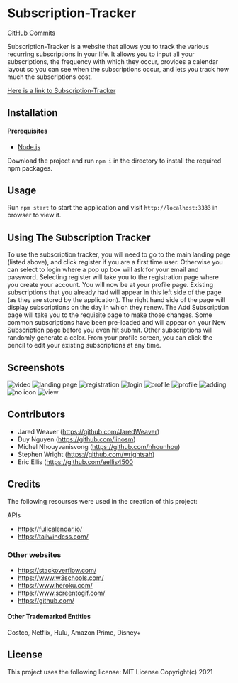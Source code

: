 # Subscription-Tracker

[GitHub Commits](https://github.com/JaredWeaver/Subscription-Tracker/graphs/contributors)

Subscription-Tracker is a website that allows you to track the various recurring subscriptions in your life. It allows you to input all your subscriptions, the frequency with which they occur, provides a calendar layout so you can see when the subscriptions occur, and lets you track how much the subscriptions cost.

<a href = "https://subscription-trkr.herokuapp.com/">Here is a link to Subscription-Tracker</a>

## Installation

#### Prerequisites

* [Node.js](https://nodejs.org/en/download/)

Download the project and run `npm i` in the directory to install the required npm packages.

## Usage

Run `npm start` to start the application and visit `http://localhost:3333` in browser to view it.

## Using The Subscription Tracker

To use the subscription tracker, you will need to go to the main landing page (listed above), and click register if you are a first time user. Otherwise you can select to login where a pop up box will ask for your email and password. Selecting register will take you to the registration page where you create your account. You will now be at your profile page. Existing subscriptions that you already had will appear in this left side of the page (as they are stored by the application). The right hand side of the page will display subscriptions on the day in which they renew. The Add Subscription page will take you to the requisite page to make those changes. Some common subscriptions have been pre-loaded and will appear on your New Subscription page before you even hit submit. Other subscriptions will randomly generate a color. From your profile screen, you can click the pencil to edit your existing subscriptions at any time.

## Screenshots

![video](./public/assets/images/subscriptionTracker.gif)
![landing page](./public/assets/images/landingPage.jpg)
![registration](./public/assets/images/registrationPage.jpg)
![login](./public/assets/images/login.jpg)
![profile](./public/assets/images/blankProfile.jpg)
![profile](./public/assets/images/profile,jpg)
![adding](./public/assets/images/addingSub.jpg)
![no icon](./public/assets/images/unknownSub.jpg)
![view](./public/assets/images/editsubscription.jpg)
    <!-- <img src="public/assets/subscriptionTracker.gif" style = "width: 50%; height: auto"> -->
<!-- <img src="public/assets/landingPage.jpg" style = "width: 50%; height: auto">
<img src="public/assets/registrationPage.jpg" style = "width: 50%; height: auto">
<img src="public/assets/login.jpg" style = "width: 50%; height: auto">
<img src="public/assets/blankProfile.jpg" style = "width: 50%; height: auto">
<img src="public/assets/profile.jpg" style = "width: 50%; height: auto">
<img src="public/assets/addingSub.jpg" style = "width: 50%; height: auto">
<img src="public/assets/unknownSub.jpg" style = "width: 50%; height: auto">
<img src="public/assets/editSubscription.jpg" style = "width: 50%; height: auto"> -->

## Contributors

- Jared Weaver (https://github.com/JaredWeaver)   
- Duy Nguyen (https://github.com/linosm)  
- Michel Nhouyvanisvong (https://github.com/nhounhou)  
- Stephen Wright (https://github.com/wrightsah)  
- Eric Ellis (https://github.com/eellis4500  

## Credits

The following resourses were used in the creation of this project:

APIs
- https://fullcalendar.io/
- https://tailwindcss.com/

### Other websites

- https://stackoverflow.com/
- https://www.w3schools.com/
- https://www.heroku.com/
- https://www.screentogif.com/
- https://github.com/

#### Other Trademarked Entities
Costco, Netflix, Hulu, Amazon Prime, Disney+

## License

This project uses the following license: MIT License Copyright(c) 2021
